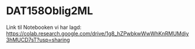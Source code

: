 # DAT158Oblig2ML
Link til Notebooken vi har lagd: 
https://colab.research.google.com/drive/1g8_hZPwbkwWwWhKnRMUMdiy3hMUCD7sT?usp=sharing
